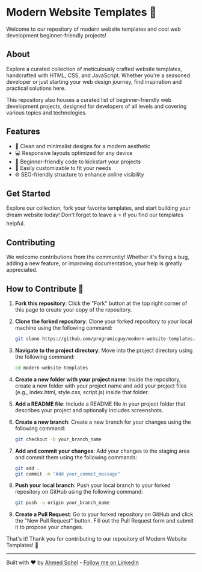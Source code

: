 # Modern Website Templates 🚀

Welcome to our repository of modern website templates and cool web development beginner-friendly projects! 

## About

Explore a curated collection of meticulously crafted website templates, handcrafted with HTML, CSS, and JavaScript. Whether you're a seasoned developer or just starting your web design journey, find inspiration and practical solutions here.

This repository also houses a curated list of beginner-friendly web development projects, designed for developers of all levels and covering various topics and technologies.

## Features

- 🌟 Clean and minimalist designs for a modern aesthetic
- 💻 Responsive layouts optimized for any device
- 🚀 Beginner-friendly code to kickstart your projects
- 🔧 Easily customizable to fit your needs
- 🌐 SEO-friendly structure to enhance online visibility

## Get Started

Explore our collection, fork your favorite templates, and start building your dream website today! Don't forget to leave a ⭐️ if you find our templates helpful.

## Contributing

We welcome contributions from the community! Whether it's fixing a bug, adding a new feature, or improving documentation, your help is greatly appreciated.

## How to Contribute 👷

1. **Fork this repository**: Click the "Fork" button at the top right corner of this page to create your copy of the repository.

2. **Clone the forked repository**: Clone your forked repository to your local machine using the following command:

    ```bash
    git clone https://github.com/programicguy/modern-website-templates.git
    ```

3. **Navigate to the project directory**: Move into the project directory using the following command:

    ```bash
    cd modern-website-templates
    ```

4. **Create a new folder with your project name**: Inside the repository, create a new folder with your project name and add your project files (e.g., index.html, style.css, script.js) inside that folder.

5. **Add a README file**: Include a README file in your project folder that describes your project and optionally includes screenshots.

6. **Create a new branch**: Create a new branch for your changes using the following command:

    ```bash
    git checkout -b your_branch_name
    ```

7. **Add and commit your changes**: Add your changes to the staging area and commit them using the following commands:

    ```bash
    git add .
    git commit -m "Add your_commit_message"
    ```

8. **Push your local branch**: Push your local branch to your forked repository on GitHub using the following command:

    ```bash
    git push -u origin your_branch_name
    ```

9. **Create a Pull Request**: Go to your forked repository on GitHub and click the "New Pull Request" button. Fill out the Pull Request form and submit it to propose your changes.

That's it! Thank you for contributing to our repository of Modern Website Templates! 🙌

---

Built with ❤️ by [Ahmed Sohel](https://github.com/programicguy) - [Follow me on LinkedIn](https://www.linkedin.com/in/programicguy/)
